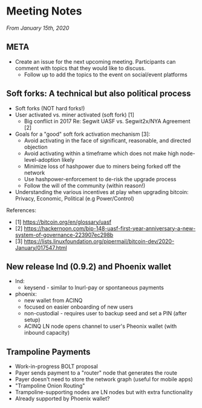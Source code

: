 # Meeting Notes

_From January 15th, 2020_

## META

* Create an issue for the next upcoming meeting. Participants can comment with topics that they would like to discuss.
	* Follow up to add the topics to the event on social/event platforms

## Soft forks: A technical but also political process

* Soft forks (NOT hard forks!)
* User activated vs. miner activated (soft fork) [1]
  * Big conflict in 2017 Re: Segwit UASF vs. Segwit2x/NYA Agreement [2]
* Goals for a "good" soft fork activation mechanism [3]:
	* Avoid activating in the face of significant, reasonable, and directed
objection
	* Avoid activating within a timeframe which does not make high
node-level-adoption likely
	* Minimize loss of hashpower due to miners being forked off the network
	* Use hashpower-enforcement to de-risk the upgrade process
	* Follow the will of the community (within reason!)
* Understanding the various incentives at play when upgrading bitcoin: Privacy, Economic, Political (e.g Power/Control)

References:
* [1] https://bitcoin.org/en/glossary/uasf
* [2] https://hackernoon.com/bip-148-uasf-first-year-anniversary-a-new-system-of-governance-223907ec298b
* [3] https://lists.linuxfoundation.org/pipermail/bitcoin-dev/2020-January/017547.html


## New release lnd (0.9.2) and Phoenix wallet

* lnd:
	* keysend - similar to lnurl-pay or spontaneous payments
* phoenix:
	* new wallet from ACINQ
	* focused on easier onboarding of new users
	* non-custodial - requires user to backup seed and set a PIN (after setup)
	* ACINQ LN node opens channel to user's Pheonix wallet (with inbound capacity)


## Trampoline Payments

* Work-in-progress BOLT proposal
* Payer sends payment to a "router" node that generates the route
* Payer doesn't need to store the network graph (useful for mobile apps)
* "Trampoline Onion Routing"
* Trampoline-supporting nodes are LN nodes but with extra functionality
* Already supported by Phoenix wallet?
